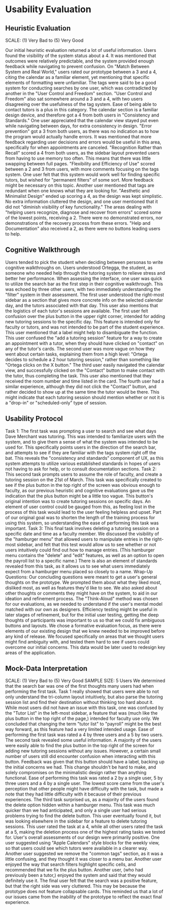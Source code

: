 # Usability Evaluation

## Heuristic Evaluation
SCALE: (1) Very Bad to (5) Very Good

Our initial heuristic evaluation returned a lot of useful information. Users found the visibility of the system status about a 4. It was mentioned that outcomes were relatively predictable, and the system provided enough feedback while navigating to prevent confusion.
On "Match Between System and Real World," users rated our prototype between a 3 and a 4, citing the calendar as a familiar element, yet mentioning that specific elements of formatting were unfamiliar. The tags were said to be a good system for conducting searches by one user, which was contradicted by another in the "User Control and Freedom" section.
"User Control and Freedom" also sat somewhere around a 3 and a 4, with two users disagreeing over the usefulness of the tag system. Ease of being able to contact tutors is a plus in this category.
The calendar section is a familiar design device, and therefore got a 4 from both users in "Consistency and Standards." One user appreciated that the calendar view stayed put even while navigating between days, for extra consistency in design.
"Error prevention" got a 3 from both users, as there was no indication as to how the program would actually handle errors. It was mentioned that more feedback regarding user decisions and errors would be useful in this area, specifically for when appointments are canceled.
"Recognition Rather than Recall" scored a 4 from both users, as the sidebar layout prevented users from having to use memory too often. This means that there was little swapping between full pages.
"Flexibility and Efficiency of Use" scored between a 2 and 3 from users, with more comments focusing on the tags system. One user felt that this system would work well for finding specific tutors, but wished for "permanent filters" of some sort. More feedback might be necessary on this topic. Another user mentioned that tags are redundant when one knows what they are looking for.
"Aesthetic and Minimalist Design" ended up scoring a 4, as the design was kept simplistic. No extra information cluttered the design, and one user mentioned that it did not "diminish visibility of key functionality."
The areas dealing with "helping users recognize, diagnose and recover from errors" scored some of the lowest points, receiving a 2. There were no demonstrated errors, nor demonstrations of the recovery process from these errors.
"Help and Documentation" also received a 2, as there were no buttons leading users to help.

## Cognitive Walkthrough
Users tended to pick the student when deciding between personas to write cognitive walkthroughs on. Users understood Ortegga, the student, as someone who needed help through the tutoring system to relieve stress and better her performance.
When assessing the interface, one user was quick to utilize the search bar as the first step in their cognitive walkthrough. This was echoed by three other users, with two immediately understanding the "filter" system in their assessment.
The first user understood the right-most sidebar as a section that gives more concrete info on the selected calendar day, and the tutors associated with that day. This user also mentions that the logistics of each tutor's sessions are available.
The first user felt confusion over the plus button in the upper right corner, intended for adding new tutoring sessions to the specific day. This feature is intended only for faculty or tutors, and was not intended to be part of the student experience. This user mentioned that a label might help to disambiguate the function. This user confused the "add a tutoring session" feature for a way to create an appointment with a tutor, when they should have clicked on "contact" on any of the tutor's cards.
The second user was more vague on how they went about certain tasks, explaining them from a high level: "Ortega decides to schedule a 2 hour tutoring session," rather than something like "Ortega clicks on the X button."
The third user easily navigated the calendar view, and successfully clicked on the "Contact" button to make contact with the tutor, thus completing the task. This user also mentioned that they received the room number and time listed in the card.
The fourth user had a similar experience, although they did not click the "Contact" button, and rather decided to show up at the same time the tutor would be there. This might indicate that each tutoring session should mention whether or not it is a "drop-in" or "scheduled-only" type of session.

## Usability Protocol
Task 1: The first task was prompting a user to search and see what days Dave Merchant was tutoring. This was intended to familiarize users with the system, and to give them a sense of what the system was intended to be used for. This specifically points users in the direction of the search bar, and attempts to see if they are familiar with the tags system right off the bat. This reveals the "consistency and standards" component of UX, as this system attempts to utilize various established standards in hopes of users not having to ask for help, or to consult documentation sections.
Task 2: This second task prompts users to assume the role of faculty, and create a tutoring session on the 21st of March. This task was specifically created to see if the plus button in the top right of the screen was obvious enough to faculty, as our previous heuristic and cognitive evaluations gave us the indication that the plus button might be a little too vague. This button's original intention was to create tutoring sessions on specific days. An element of user control could be gauged from this, as feeling lost in the process of this task would lead to the user feeling helpless and upset. Part of our original goal was to shorten the length of the training process for using this system, so understanding the ease of performing this task was important.
Task 3: This final task involves deleting a tutoring session on a specific date and time as a faculty member. We discussed the visibility of the "hamburger menu" that allowed users to manipulate entries in the right-most sidebar, and felt that this test would allow us to see whether or not users intuitively could find out how to manage entries. (This hamburger menu contains the "delete" and "edit" features, as well as an option to open the payroll list to a specific name.) There is also an element of standards revealed from this task, as it allows us to see what users immediately expect from a hamburger menu placed so closely to a name.
Wrap-Up Questions: Our concluding questions were meant to get a user's general thoughts on the prototype. We prompted them about what they liked most, disliked most, as well as features they'd like to see. We also asked about other thoughts or comments they might have on the system, to aid in our ideation and refinement process.
The "Think-Aloud" method was chosen for our evaluations, as we needed to understand if the user's mental model matched with our own as designers. Efficiency testing might be useful in later stages of refinement, but for the initial user testing, getting the deep thoughts of participants was important to us so that we could fix ambiguous buttons and layouts.
We chose a formative evaluation focus, as there were elements of our existing design that we knew needed to be improved before any kind of release. We focused specifically on areas that we thought users might find ambiguity with, and tested them hard to see if users could overcome our initial concerns. This data would be later used to redesign key areas of the application.

## Mock-Data Interpretation
SCALE: (1) Very Bad to (5) Very Good
SAMPLE SIZE: 5 Users
We determined that the search bar was one of the first thoughts many users had when performing the first task. Task 1 really showed that users were able to not only understand the tri-column layout intuitively, but also parse the tutoring session list and find their destination without thinking too hard about it. While most users did not have an issue with this task, one was confused by the "Tutor List" in the left-most sidebar, a feature that was (much like the plus button in the top right of the page,) intended for faculty use only. We concluded that changing the term "tutor list" to "payroll" might be the best way forward, as this feature had a very limited intended usage. Ease of performing the first task was rated a 4 by three users and a 5 by two users.
The second task revealed some useful information. A majority of the users were easily able to find the plus button in the top right of the screen for adding new tutoring sessions without any issues. However, a certain small number of users still did encounter confusion when interacting with this button. Feedback was given that this button should have a label, backing up the initial concerns we had. This change shouldn't be hard to make, and solely compromises on the minimalistic design rather than anything functional. Ease of performing this task was rated a 2 by a single user, 5 by three users and a 4 by a single user. The lowest score came from the user's perception that other people might have difficulty with the task, but made a note that they had little difficulty with it because of their previous experiences.
The third task surprised us, as a majority of the users found the delete option hidden within a hamburger menu. This task was much quicker than we had anticipated, and only a single user had serious problems trying to find the delete button. This user eventually found it, but was looking elsewhere in the sidebar for a feature to delete tutoring sessions. This user rated the task at a 4, while all other users rated the task at a 5, making the deletion process one of the highest rating tasks we tested for.
User's overall assessments of our design were primarily positive. One user suggested using "Apple Calendars" style blocks for the weekly view, so that users could see which tutors were available in a clearer way. Another user suggested we remove the "common tags" section, as it was a little confusing, and they thought it was closer to a menu bar. Another user enjoyed the way that search filters highlight specific cells, and recommended that we fix the plus button. Another user, (who had previously been a tutor,) enjoyed the system and said that they would definitely use it. The final user felt that the search was a positive feature, but that the right side was very cluttered. This may be because the prototype does not feature collapsable cards. This reminded us that a lot of our issues came from the inability of the prototype to reflect the exact final experience.
